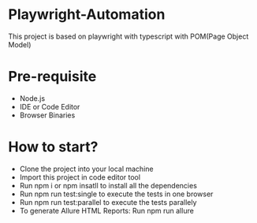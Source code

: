 # Playwright-Automation
This project is based on playwright with typescript with POM(Page Object Model)

# Pre-requisite
* Node.js
* IDE or Code Editor
* Browser Binaries

# How to start?
* Clone the project into your local machine
* Import this project in code editor tool
* Run npm i or npm insatll to install all the dependencies
* Run npm run test:single to execute the tests in one browser
* Run npm run test:parallel to execute the tests parallely
* To generate Allure HTML Reports: Run npm run allure

